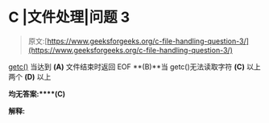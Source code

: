 # C |文件处理|问题 3

> 原文:[https://www.geeksforgeeks.org/c-file-handling-question-3/](https://www.geeksforgeeks.org/c-file-handling-question-3/)

[getc()](http://www.cplusplus.com/reference/cstdio/getc/) 当达到
**(A)** 文件结束时返回 EOF
**(B)**当 getc()无法读取字符
**(C)** 以上两个
**(D)** 以上

**均无答案:****(C)**

**解释:**
